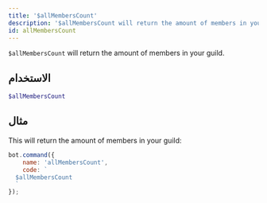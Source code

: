 ```yaml
---
title: '$allMembersCount'
description: '$allMembersCount will return the amount of members in your guild.'
id: allMembersCount
---
```


`$allMembersCount` will return the amount of members in your guild.

## الاستخدام

```php
$allMembersCount
```

## مثال

This will return the amount of members in your guild:

```javascript
bot.command({
    name: 'allMembersCount',
    code: `
  $allMembersCount
  `
});
```